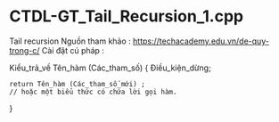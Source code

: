 # CTDL-GT_Tail_Recursion_1.cpp
Tail recursion
Nguồn tham khảo : https://techacademy.edu.vn/de-quy-trong-c/
Cài đặt cú pháp : 


Kiểu_trả_về   Tên_hàm (Các_tham_số)
{ 
    Điều_kiện_dừng;

    return Tên_hàm (Các_tham_số_mới) ;
    // hoặc một biểu thức có chứa lời gọi hàm.
}
